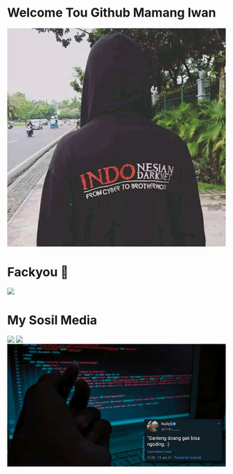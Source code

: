 

# Welcome Tou Github Mamang Iwan

<img src="https://github.com/IWAN-404/IWAN-404/blob/main/IWAN%20MAMANG%20HEKEL/FB_IMG_16151794358606576.jpg">



# Fackyou 🖕

<img src="https://giffiles.alphacoders.com/120/120248.gif">





# My Sosil Media

[![](https://img.shields.io/badge/Facebook-blue?logo=Facebook&logoColor=blue&labelColor=white)](https://www.facebook.com/AINGK.BUDAK.BURIQ)
[![](https://img.shields.io/badge/Whatsapp-CHAT-red?logo=Whatsapp&logoColor=Brightgreen&labelColor=white)](https://wa.me/+6285766833276?text=Asalamualaikum+bang)
<img src="https://github.com/ROMI-AFRZL/ROMI-AFRZL/blob/main/Ngentod/status_me_status_90e259db678545f49a41faf12e095d58.jpg">
